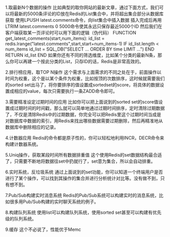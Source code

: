 1.取最新N个数据的操作
比如典型的取你网站的最新文章，通过下面方式，我们可以将最新的5000条评论的ID放在Redis的List集合中，并将超出集合部分从数据库获取
使用LPUSH latest.comments<ID>命令，向list集合中插入数据
插入完成后再用LTRIM latest.comments 0 5000命令使其永远只保存最近5000个ID
然后我们在客户端获取某一页评论时可以用下面的逻辑（伪代码）
FUNCTION get_latest_comments(start,num_items):
    id_list = redis.lrange("latest.comments",start,start+num_items-1)
    IF id_list.length < num_items
        id_list = SQL_DB("SELECT ... ORDER BY time LIMIT ...")
    END
    RETURN id_list
END
如果你还有不同的筛选维度，比如某个分类的最新N条，那么你可以再建一个按此分类的List，只存ID的话，Redis是非常高效的。

2.排行榜应用，取TOP N操作
这个需求与上面需求的不同之处在于，前面操作以时间为权重，这个是以某个条件为权重，比如按顶的次数排序，这时候就需要我们的sorted set出马了，将你要排序的值设置成sortedset的score，将具体的数据设置成相应的value，每次只需要执行一条ZADD命令即可。

3.需要精准设定过期时间的应用
比如你可以把上面说到的sorted set的score值设置成过期时间的时间戳，那么就可以简单地通过过期时间排序，定时清除过期数据了，不仅是清除Redis中的过期数据，你完全可以把Redis里这个过期时间当成是对数据库中数据的索引，用Redis来找出哪些数据需要过期删除，然后再精准地从数据库中删除相应的记录。

4.计数器应用
Redis的命令都是原子性的，你可以轻松地利用INCR，DECR命令来构建计数器系统。

5.Uniq操作，获取某段时间所有数据排重值
这个使用Redis的set数据结构最合适了，只需要不断地将数据往set中扔就行了，set意为集合，所以会自动排重。

6.实时系统，反垃圾系统
通过上面说到的set功能，你可以知道一个终端用户是否进行了某个操作，可以找到其操作的集合并进行分析统计对比等。没有做不到，只有想不到。

7.Pub/Sub构建实时消息系统
Redis的Pub/Sub系统可以构建实时的消息系统，比如很多用Pub/Sub构建的实时聊天系统的例子。

8.构建队列系统
使用list可以构建队列系统，使用sorted set甚至可以构建有优先级的队列系统。

9.缓存
这个不必说了，性能优于Memc
